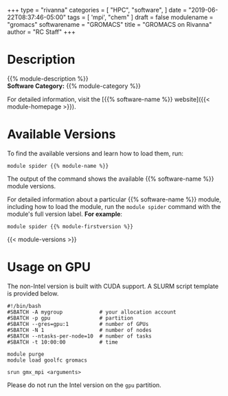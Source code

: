 +++
type = "rivanna"
categories = [
  "HPC",
  "software",
]
date = "2019-06-22T08:37:46-05:00"
tags = [
  'mpi',
  "chem"
]
draft = false
modulename = "gromacs"
softwarename = "GROMACS"
title = "GROMACS on Rivanna"
author = "RC Staff"
+++

# Description
{{% module-description %}}
<br>
**Software Category:** {{% module-category %}}

For detailed information, visit the [{{% software-name %}} website]({{< module-homepage >}}).

# Available Versions
To find the available versions and learn how to load them, run:
```
module spider {{% module-name %}}
```

The output of the command shows the available {{% software-name %}} module versions.

For detailed information about a particular {{% software-name %}} module, including how to load the module, run the `module spider` command with the module's full version label. __For example__:
```
module spider {{% module-firstversion %}}
```

{{< module-versions >}}

# Usage on GPU

The non-Intel version is built with CUDA support. A SLURM script template is provided below.

```
#!/bin/bash
#SBATCH -A mygroup            # your allocation account
#SBATCH -p gpu                # partition
#SBATCH --gres=gpu:1          # number of GPUs
#SBATCH -N 1                  # number of nodes
#SBATCH --ntasks-per-node=10  # number of tasks
#SBATCH -t 10:00:00           # time

module purge
module load goolfc gromacs

srun gmx_mpi <arguments>
```

Please do not run the Intel version on the `gpu` partition.
